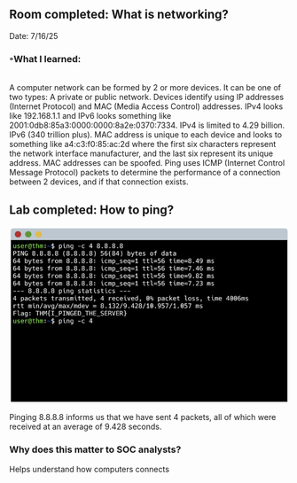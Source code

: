## Room completed: What is networking?

Date: 7/16/25

### ◦What I learned:
<br>
A computer network can be formed by 2 or more devices. It can be one of two types: A private or public network. 
Devices identify using IP addresses (Internet Protocol) and MAC (Media Access Control) addresses. 
IPv4 looks like 192.168.1.1  and IPv6 looks something like 2001:0db8:85a3:0000:0000:8a2e:0370:7334. IPv4 is limited to 4.29 billion. 
IPv6 (340 trillion plus). MAC address is unique to each device and looks to something like a4:c3:f0:85:ac:2d where the first 
six characters represent the network interface manufacturer, and the last six represent its unique address. MAC addresses can 
be spoofed. Ping uses ICMP (Internet Control Message Protocol) packets to determine the performance of a connection between 2 
devices, and if that connection exists.

## Lab completed: How to ping?
![How to ping](Screenshots/pinging1.png)

Pinging 8.8.8.8 informs us that we have sent 4 packets, all of which were received at an average of 9.428 seconds.
### Why does this matter to SOC analysts?
Helps understand how computers connects
